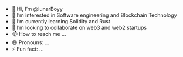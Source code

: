 - 👋 Hi, I’m @lunarBoyy
- 👀 I’m interested in Software engineering and Blockchain Technology
- 🌱 I’m currently learning Solidity and Rust
- 💞️ I’m looking to collaborate on web3 and web2 startups
- 📫 How to reach me ...
- 😄 Pronouns: ...
- ⚡ Fun fact: ...

<!---
lunarBoyy/lunarBoyy is a ✨ special ✨ repository because its `README.md` (this file) appears on your GitHub profile.
You can click the Preview link to take a look at your changes.
--->
